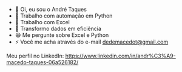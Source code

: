 - 👋 Oi, eu sou o André Taques
- 👀 Trabalho com automação em Python
- 🌱 Trabalho com Excel
- 💞️ Transformo dados em eficiência
- 😄 Me pergunte sobre Excel e Python
- ⚡ Você me acha através do e-mail <dedemacedot@gmail.com>

Meu perfil no LinkedIn: <https://www.linkedin.com/in/andr%C3%A9-macedo-taques-06a526182/>
